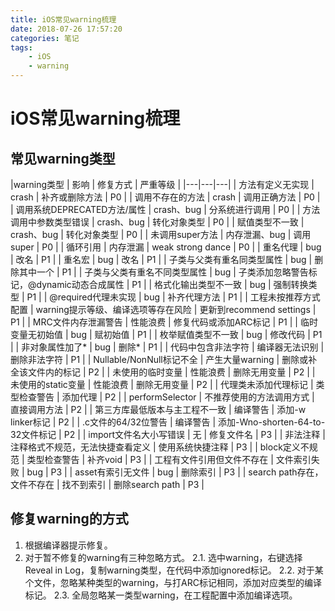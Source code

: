 ```yaml
---
title: iOS常见warning梳理
date: 2018-07-26 17:57:20
categories: 笔记
tags:
    - iOS
    - warning
---
```

# iOS常见warning梳理

## 常见warning类型
|warning类型 | 影响 | 修复方式 | 严重等级 |
|---|---|---|
| 方法有定义无实现 | crash | 补齐或删除方法 | P0 |
| 调用不存在的方法 | crash | 调用正确方法 | P0 |
| 调用系统DEPRECATED方法/属性 | crash、bug | 分系统进行调用 | P0 |
| 方法调用中参数类型错误 | crash、bug | 转化对象类型 | P0 |
| 赋值类型不一致 | crash、bug | 转化对象类型 | P0 |
| 未调用super方法 | 内存泄漏、bug | 调用super | P0 |
| 循环引用 | 内存泄漏 | weak strong dance | P0 |
| 重名代理 | bug | 改名 | P1 |
| 重名宏 | bug | 改名 | P1 |
| 子类与父类有重名同类型属性 | bug | 删除其中一个 | P1 |
| 子类与父类有重名不同类型属性 | bug | 子类添加忽略警告标记，@dynamic动态合成属性 | P1 |
| 格式化输出类型不一致 | bug | 强制转换类型 | P1 |
| @required代理未实现 | bug | 补齐代理方法 | P1 |
| 工程未按推荐方式配置 | warning提示等级、编译选项等存在风险 | 更新到recommend settings | P1 |
| MRC文件内存泄漏警告 | 性能浪费 | 修复代码或添加ARC标记 | P1 |
| 临时变量无初始值 | bug | 赋初始值 | P1 |
| 枚举赋值类型不一致 | bug | 修改代码 | P1 |
| 非对象属性加了* | bug | 删除* | P1 |
| 代码中包含非法字符 | 编译器无法识别 | 删除非法字符 | P1 |
| Nullable/NonNull标记不全 | 产生大量warning | 删除或补全该文件内的标记 | P2 |
| 未使用的临时变量 | 性能浪费 | 删除无用变量 | P2 |
| 未使用的static变量 | 性能浪费 | 删除无用变量 | P2 |
| 代理类未添加代理标记 | 类型检查警告 | 添加代理 | P2 |
| performSelector | 不推荐使用的方法调用方式 | 直接调用方法 | P2 |
| 第三方库最低版本与主工程不一致 | 编译警告 | 添加-w linker标记 | P2 |
| .c文件的64/32位警告 | 编译警告 | 添加-Wno-shorten-64-to-32文件标记 | P2 |
| import文件名大小写错误 | 无 | 修复文件名 | P3 |
| 非法注释 | 注释格式不规范，无法快捷查看定义 | 使用系统快捷注释 | P3 |
| block定义不规范 | 类型检查警告 | 补齐void | P3 |
| 工程有文件引用但文件不存在 | 文件索引失败 | bug | P3 |
| asset有索引无文件 | bug | 删除索引 | P3 |
| search path存在，文件不存在 | 找不到索引 | 删除search path | P3 |

## 修复warning的方式
1. 根据编译器提示修复。
2. 对于暂不修复的warning有三种忽略方式。
2.1. 选中warning，右键选择Reveal in Log，复制warning类型，在代码中添加ignored标记。
2.2. 对于某个文件，忽略某种类型的warning，与打ARC标记相同，添加对应类型的编译标记。
2.3. 全局忽略某一类型warning，在工程配置中添加编译选项。